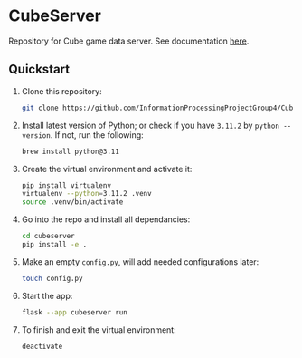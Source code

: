 # CubeServer

Repository for Cube game data server. See documentation [here](https://hackmd.io/@samuelpswang/Hke6Z5zCj).

## Quickstart

1. Clone this repository:

    ```sh
    git clone https://github.com/InformationProcessingProjectGroup4/CubeServer
    ```

2. Install latest version of Python; or check if you have `3.11.2` by `python --version`. If not, run the following:

    ```sh
    brew install python@3.11
    ```

3. Create the virtual environment and activate it:

    ```sh
    pip install virtualenv
    virtualenv --python=3.11.2 .venv
    source .venv/bin/activate
    ```

4. Go into the repo and install all dependancies:

    ```sh
    cd cubeserver
    pip install -e .
    ```

5. Make an empty `config.py`, will add needed configurations later:

    ```sh
    touch config.py
    ```

6. Start the app:

    ```sh
    flask --app cubeserver run
    ```

7. To finish and exit the virtual environment:

    ```sh
    deactivate
    ```
